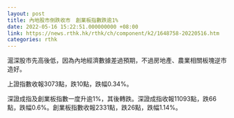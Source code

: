 ```yaml
---
layout: post
title: 內地股市倒跌收市　創業板指數跌逾1%
date: 2022-05-16 15:22:51.000000000 +08:00
link: https://news.rthk.hk/rthk/ch/component/k2/1648758-20220516.htm
categories: rthk
---
```


滬深股市先高後低，因為內地經濟數據差過預期，不過房地產、農業相關板塊逆市造好。

上證指數收報3073點，跌10點，跌幅0.34%。

深證成指及創業板指數一度升逾1%，其後轉跌。深證成指收報11093點，跌66點，跌幅0.6%。創業板指數收報2331點，跌26點，跌幅1.14%。
